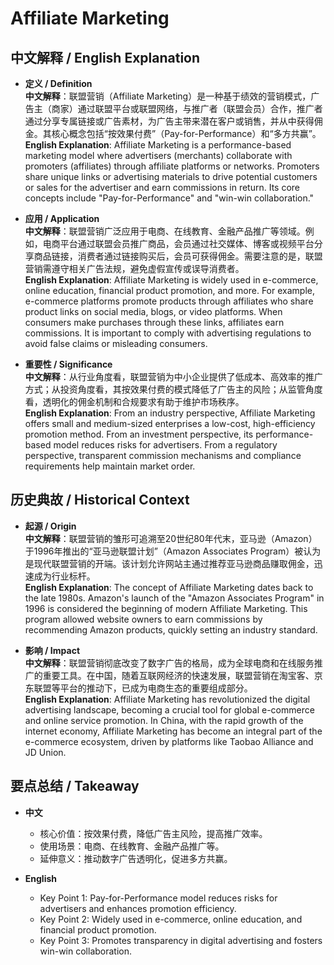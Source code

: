 # Affiliate Marketing

## 中文解释 / English Explanation

* **定义 / Definition**  
  **中文解释**：联盟营销（Affiliate Marketing）是一种基于绩效的营销模式，广告主（商家）通过联盟平台或联盟网络，与推广者（联盟会员）合作，推广者通过分享专属链接或广告素材，为广告主带来潜在客户或销售，并从中获得佣金。其核心概念包括“按效果付费”（Pay-for-Performance）和“多方共赢”。  
  **English Explanation**: Affiliate Marketing is a performance-based marketing model where advertisers (merchants) collaborate with promoters (affiliates) through affiliate platforms or networks. Promoters share unique links or advertising materials to drive potential customers or sales for the advertiser and earn commissions in return. Its core concepts include "Pay-for-Performance" and "win-win collaboration."

* **应用 / Application**  
  **中文解释**：联盟营销广泛应用于电商、在线教育、金融产品推广等领域。例如，电商平台通过联盟会员推广商品，会员通过社交媒体、博客或视频平台分享商品链接，消费者通过链接购买后，会员可获得佣金。需要注意的是，联盟营销需遵守相关广告法规，避免虚假宣传或误导消费者。  
  **English Explanation**: Affiliate Marketing is widely used in e-commerce, online education, financial product promotion, and more. For example, e-commerce platforms promote products through affiliates who share product links on social media, blogs, or video platforms. When consumers make purchases through these links, affiliates earn commissions. It is important to comply with advertising regulations to avoid false claims or misleading consumers.

* **重要性 / Significance**  
  **中文解释**：从行业角度看，联盟营销为中小企业提供了低成本、高效率的推广方式；从投资角度看，其按效果付费的模式降低了广告主的风险；从监管角度看，透明化的佣金机制和合规要求有助于维护市场秩序。  
  **English Explanation**: From an industry perspective, Affiliate Marketing offers small and medium-sized enterprises a low-cost, high-efficiency promotion method. From an investment perspective, its performance-based model reduces risks for advertisers. From a regulatory perspective, transparent commission mechanisms and compliance requirements help maintain market order.

## 历史典故 / Historical Context

* **起源 / Origin**  
  **中文解释**：联盟营销的雏形可追溯至20世纪80年代末，亚马逊（Amazon）于1996年推出的“亚马逊联盟计划”（Amazon Associates Program）被认为是现代联盟营销的开端。该计划允许网站主通过推荐亚马逊商品赚取佣金，迅速成为行业标杆。  
  **English Explanation**: The concept of Affiliate Marketing dates back to the late 1980s. Amazon's launch of the "Amazon Associates Program" in 1996 is considered the beginning of modern Affiliate Marketing. This program allowed website owners to earn commissions by recommending Amazon products, quickly setting an industry standard.

* **影响 / Impact**  
  **中文解释**：联盟营销彻底改变了数字广告的格局，成为全球电商和在线服务推广的重要工具。在中国，随着互联网经济的快速发展，联盟营销在淘宝客、京东联盟等平台的推动下，已成为电商生态的重要组成部分。  
  **English Explanation**: Affiliate Marketing has revolutionized the digital advertising landscape, becoming a crucial tool for global e-commerce and online service promotion. In China, with the rapid growth of the internet economy, Affiliate Marketing has become an integral part of the e-commerce ecosystem, driven by platforms like Taobao Alliance and JD Union.

## 要点总结 / Takeaway

* **中文**  
  - 核心价值：按效果付费，降低广告主风险，提高推广效率。  
  - 使用场景：电商、在线教育、金融产品推广等。  
  - 延伸意义：推动数字广告透明化，促进多方共赢。  

* **English**  
  - Key Point 1: Pay-for-Performance model reduces risks for advertisers and enhances promotion efficiency.  
  - Key Point 2: Widely used in e-commerce, online education, and financial product promotion.  
  - Key Point 3: Promotes transparency in digital advertising and fosters win-win collaboration.